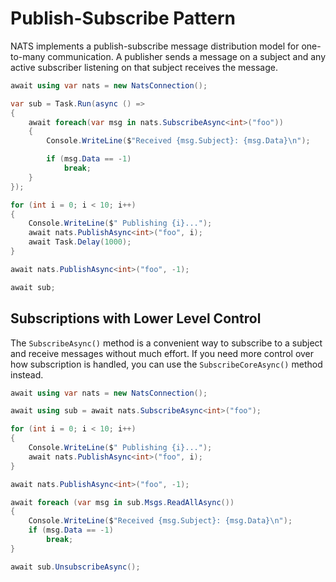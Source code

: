 # Publish-Subscribe Pattern

NATS implements a publish-subscribe message distribution model for one-to-many communication.
A publisher sends a message on a subject and any active subscriber listening on that subject
receives the message.

```csharp
await using var nats = new NatsConnection();

var sub = Task.Run(async () =>
{
    await foreach(var msg in nats.SubscribeAsync<int>("foo"))
    {
        Console.WriteLine($"Received {msg.Subject}: {msg.Data}\n");

        if (msg.Data == -1)
            break;
    }
});

for (int i = 0; i < 10; i++)
{
    Console.WriteLine($" Publishing {i}...");
    await nats.PublishAsync<int>("foo", i);
    await Task.Delay(1000);
}

await nats.PublishAsync<int>("foo", -1);

await sub;
```

## Subscriptions with Lower Level Control

The `SubscribeAsync()` method is a convenient way to subscribe to a subject and receive messages without much effort.
If you need more control over how subscription is handled, you can use the `SubscribeCoreAsync()` method instead.

```csharp
await using var nats = new NatsConnection();

await using sub = await nats.SubscribeAsync<int>("foo");

for (int i = 0; i < 10; i++)
{
    Console.WriteLine($" Publishing {i}...");
    await nats.PublishAsync<int>("foo", i);
}

await nats.PublishAsync<int>("foo", -1);

await foreach (var msg in sub.Msgs.ReadAllAsync())
{
    Console.WriteLine($"Received {msg.Subject}: {msg.Data}\n");
    if (msg.Data == -1)
        break;
}

await sub.UnsubscribeAsync();
```
